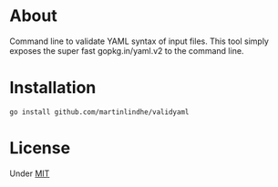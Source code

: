 # About

Command line to validate YAML syntax of input files.
This tool simply exposes the super fast gopkg.in/yaml.v2 to the command line.


# Installation

    go install github.com/martinlindhe/validyaml



# License

Under [MIT](LICENSE)
